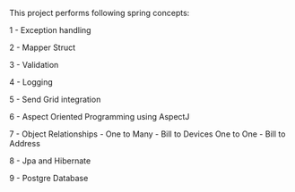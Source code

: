 This project performs following spring concepts:

1 - Exception handling 

2 - Mapper Struct 

3 - Validation

4 - Logging 

5 - Send Grid integration

6 - Aspect Oriented Programming using AspectJ 

7 - Object Relationships - One to Many - Bill to Devices 
                           One to One - Bill to Address

8 - Jpa and Hibernate 

9 - Postgre Database

                           

                            




